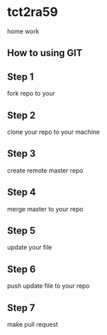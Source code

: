# tct2ra59
home work


## How to using GIT

## Step 1
fork repo to your

## Step 2
clone your repo to your machine

## Step 3 
create remote master repo

## Step 4
merge master to your repo

## Step 5
update your file

## Step 6
push update file to your repo

## Step 7
make pull request